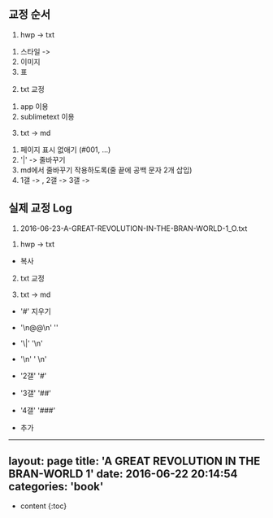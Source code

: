 ## 교정 순서
1. hwp -> txt
1) 스타일 ->
2) 이미지
3) 표

2. txt 교정
1) app 이용
2) sublimetext 이용

3. txt -> md
1) 페이지 표시 없애기 (#001, ...)
2) '|' -> 줄바꾸기
3) md에서 줄바꾸기 작용하도록(줄 끝에 공백 문자 2개 삽입)
4) 1갤 -> , 2갤 -> 3갤 ->


## 실제 교정 Log
1. 2016-06-23-A-GREAT-REVOLUTION-IN-THE-BRAN-WORLD-1_O.txt
1) hwp -> txt
- 복사

2) txt 교정


3) txt -> md
- '#' 지우기

- '\n@@\n'	''
- '\\\|'	'\n'
- '\n'	'  \n'
- '2갤'	'#'
- '3갤'	'##'
- '4갤'	'###'

- 추가
---
layout: page
title: 'A GREAT REVOLUTION IN THE BRAN-WORLD 1'
date: 2016-06-22 20:14:54
categories: 'book'
---

* content
{:toc}



